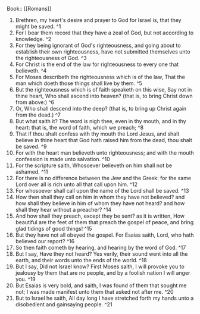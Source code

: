  Book:: [[Romans]]
 1. Brethren, my heart's desire and prayer to God for Israel is, that they might be saved. ^1
 2. For I bear them record that they have a zeal of God, but not according to knowledge. ^2
 3. For they being ignorant of God's righteousness, and going about to establish their own righteousness, have not submitted themselves unto the righteousness of God. ^3
 4. For Christ is the end of the law for righteousness to every one that believeth. ^4
 5. For Moses describeth the righteousness which is of the law, That the man which doeth those things shall live by them. ^5
 6. But the righteousness which is of faith speaketh on this wise, Say not in thine heart, Who shall ascend into heaven? (that is, to bring Christ down from above:) ^6
 7. Or, Who shall descend into the deep? (that is, to bring up Christ again from the dead.) ^7
 8. But what saith it? The word is nigh thee, even in thy mouth, and in thy heart: that is, the word of faith, which we preach; ^8
 9. That if thou shalt confess with thy mouth the Lord Jesus, and shalt believe in thine heart that God hath raised him from the dead, thou shalt be saved. ^9
 10. For with the heart man believeth unto righteousness; and with the mouth confession is made unto salvation. ^10
 11. For the scripture saith, Whosoever believeth on him shall not be ashamed. ^11
 12. For there is no difference between the Jew and the Greek: for the same Lord over all is rich unto all that call upon him. ^12
 13. For whosoever shall call upon the name of the Lord shall be saved. ^13
 14. How then shall they call on him in whom they have not believed? and how shall they believe in him of whom they have not heard? and how shall they hear without a preacher? ^14
 15. And how shall they preach, except they be sent? as it is written, How beautiful are the feet of them that preach the gospel of peace, and bring glad tidings of good things! ^15
 16. But they have not all obeyed the gospel. For Esaias saith, Lord, who hath believed our report? ^16
 17. So then faith cometh by hearing, and hearing by the word of God. ^17
 18. But I say, Have they not heard? Yes verily, their sound went into all the earth, and their words unto the ends of the world. ^18
 19. But I say, Did not Israel know? First Moses saith, I will provoke you to jealousy by them that are no people, and by a foolish nation I will anger you. ^19
 20. But Esaias is very bold, and saith, I was found of them that sought me not; I was made manifest unto them that asked not after me. ^20
 21. But to Israel he saith, All day long I have stretched forth my hands unto a disobedient and gainsaying people. ^21
